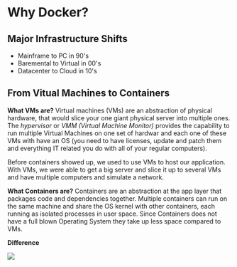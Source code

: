 # Why Docker?

## Major Infrastructure Shifts

* Mainframe to PC in 90's
* Baremental to Virtual in 00's
* Datacenter to Cloud in 10's



## From Vitual Machines to Containers

**What VMs are?** Virtual machines (VMs) are an abstraction of physical hardware, that would slice your one giant physical server into multiple ones. The *hypervisor* or *VMM (Virtual Machine Monitor)* provides the capability to run multiple Virtual Machines on one set of hardwar and each one of these VMs with have an OS (you need to have licenses, update and patch them and everything IT related you do with all of your regular computers).

Before containers showed up, we used to use VMs to host our application. With VMs, we were able to get a big server and slice it up to several VMs and have multiple computers and simulate a network.

**What Containers are?** Containers are an abstraction at the app layer that packages code and dependencies together. Multiple containers can run on the same machine and share the OS kernel with other containers, each running as isolated processes in user space. Since Containers does not have a full blown Operating System they take up less space compared to VMs.

**Difference**

![](https://cdn-images-1.medium.com/max/2000/1*xNGfejkg9pQ16orB7VAIjA.png)

